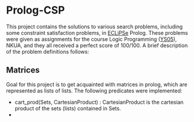 # Prolog-CSP

This project contains the solutions to various search problems, including some constraint satisfaction problems, in
[ECLiPSe](https://en.wikipedia.org/wiki/ECLiPSe) Prolog. These problems were given as assignments for the course Logic
Programming ([YS05](http://cgi.di.uoa.gr/~takis/ys05.html)), NKUA, and they all received a perfect score of 100/100.
A brief description of the problem definitions follows:


## Matrices

Goal for this project is to get acquainted with matrices in prolog, which are represented as lists of lists. The
following predicates were implemented:

- cart_prod(Sets, CartesianProduct) : CartesianProduct is the cartesian product of the sets (lists) contained in Sets.
- 
